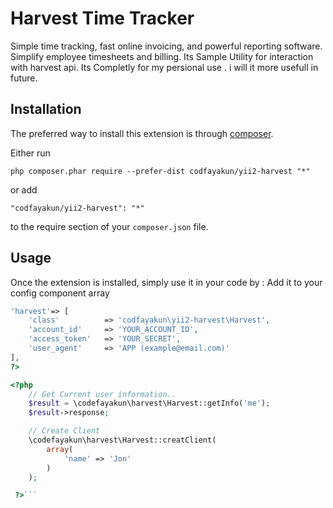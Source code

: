Harvest Time Tracker
====================
Simple time tracking, fast online invoicing, and powerful reporting software. Simplify employee timesheets and billing.
Its Sample Utility for interaction with harvest api.
Its Completly for my persional use . i will it more usefull in future.

Installation
------------

The preferred way to install this extension is through [composer](http://getcomposer.org/download/).

Either run

```
php composer.phar require --prefer-dist codfayakun/yii2-harvest "*"
```

or add

```
"codfayakun/yii2-harvest": "*"
```

to the require section of your `composer.json` file.


Usage
-----

Once the extension is installed, simply use it in your code by  :
Add it to your config component array 
```php
'harvest'=> [
    'class'          => 'codfayakun\yii2-harvest\Harvest',
    'account_id'     => 'YOUR_ACCOUNT_ID',
    'access_token'   => 'YOUR_SECRET',
    'user_agent'     => 'APP (example@email.com)'
],
?>
```

```php
<?php 
    // Get Current user information..
    $result = \codefayakun\harvest\Harvest::getInfo('me');
    $result->response;

    // Create Client 
    \codefayakun\harvest\Harvest::creatClient(
        array(
            'name' => 'Jon'
        )
    );

 ?>```